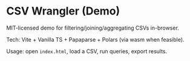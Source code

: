 # CSV Wrangler (Demo)

MIT-licensed demo for filtering/joining/aggregating CSVs in-browser.

Tech: Vite + Vanilla TS + Papaparse + Polars (via wasm when feasible).

Usage: open `index.html`, load a CSV, run queries, export results.
